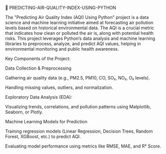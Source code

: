 💨 PREDICTING-AIR-QUALITY-INDEX-USING-PYTHON

The "Predicting Air Quality Index (AQI) Using Python" project is a data science and machine learning initiative aimed at forecasting air pollution levels based on historical environmental data. The AQI is a crucial metric that indicates how clean or polluted the air is, along with potential health risks. This project leverages Python’s data analysis and machine learning libraries to preprocess, analyze, and predict AQI values, helping in environmental monitoring and public health awareness.

Key Components of the Project:


Data Collection & Preprocessing

Gathering air quality data (e.g., PM2.5, PM10, CO, SO₂, NO₂, O₃ levels).

Handling missing values, outliers, and normalization.

Exploratory Data Analysis (EDA):



Visualizing trends, correlations, and pollution patterns using Matplotlib, Seaborn, or Plotly.

Machine Learning Models for Prediction

Training regression models (Linear Regression, Decision Trees, Random Forest, XGBoost, etc.) to predict AQI.

Evaluating model performance using metrics like RMSE, MAE, and R² Score.


